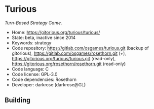 # Turious

_Turn-Based Strategy Game._

- Home: https://gitorious.org/turious/turious/
- State: beta, inactive since 2014
- Keywords: strategy
- Code repository: https://gitlab.com/osgames/turious.git (backup of gitorious), https://gitlab.com/osgames/rosethorn.git (+), https://gitorious.org/turious/turious.git (read-only), https://gitorious.org/rosethorn/rosethorn.git (read-only)
- Code language: C
- Code license: GPL-3.0
- Code dependencies: Rosethorn
- Developer: darkrose (darkrose@GL)


## Building

